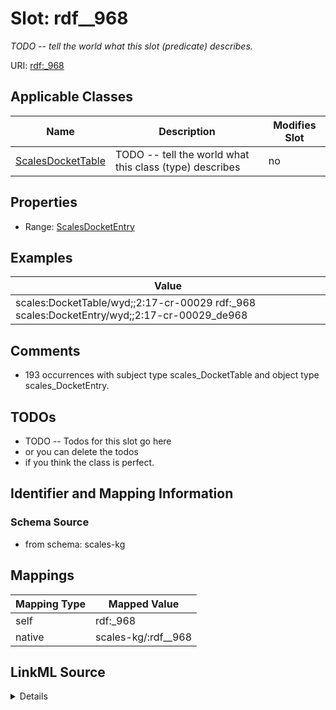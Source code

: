 

# Slot: rdf__968


_TODO -- tell the world what this slot (predicate) describes._





URI: [rdf:_968](http://www.w3.org/1999/02/22-rdf-syntax-ns#_968)



<!-- no inheritance hierarchy -->





## Applicable Classes

| Name | Description | Modifies Slot |
| --- | --- | --- |
| [ScalesDocketTable](../classes/ScalesDocketTable.md) | TODO -- tell the world what this class (type) describes |  no  |







## Properties

* Range: [ScalesDocketEntry](../classes/ScalesDocketEntry.md)






## Examples

| Value |
| --- |
| scales:DocketTable/wyd;;2:17-cr-00029 rdf:_968 scales:DocketEntry/wyd;;2:17-cr-00029_de968 |

## Comments

* 193 occurrences with subject type scales_DocketTable and object type scales_DocketEntry.

## TODOs

* TODO -- Todos for this slot go here
* or you can delete the todos
* if you think the class is perfect.

## Identifier and Mapping Information







### Schema Source


* from schema: scales-kg




## Mappings

| Mapping Type | Mapped Value |
| ---  | ---  |
| self | rdf:_968 |
| native | scales-kg/:rdf__968 |




## LinkML Source

<details>
```yaml
name: rdf__968
description: TODO -- tell the world what this slot (predicate) describes.
todos:
- TODO -- Todos for this slot go here
- or you can delete the todos
- if you think the class is perfect.
comments:
- 193 occurrences with subject type scales_DocketTable and object type scales_DocketEntry.
examples:
- value: scales:DocketTable/wyd;;2:17-cr-00029 rdf:_968 scales:DocketEntry/wyd;;2:17-cr-00029_de968
from_schema: scales-kg
rank: 1000
slot_uri: rdf:_968
alias: rdf__968
domain_of:
- scales_DocketTable
range: scales_DocketEntry

```
</details>